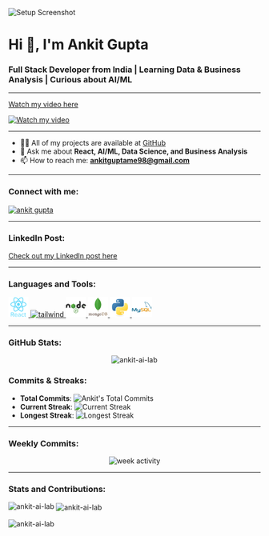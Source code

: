 ![Setup Screenshot](https://raw.githubusercontent.com/MayuR397/MayuR397/main/git.jpg)

# Hi 👋, I'm Ankit Gupta
### Full Stack Developer from India | Learning Data & Business Analysis | Curious about AI/ML

---

[Watch my video here](https://youtu.be/5Kl27qNLhaE?si=trLZGGAwbTWLc_4S)

[![Watch my video](https://img.youtube.com/vi/5Kl27qNLhaE/0.jpg)](https://youtu.be/5Kl27qNLhaE?si=trLZGGAwbTWLc_4S)

---

- 👨‍💻 All of my projects are available at [GitHub](https://github.com/Ankit-ai-lab)
- 💬 Ask me about **React, AI/ML, Data Science, and Business Analysis**
- 📫 How to reach me: **ankitguptame98@gmail.com**

---

### Connect with me:
<p align="left">
  <a href="https://linkedin.com/in/ankitgupta" target="blank">
    <img align="center" src="https://raw.githubusercontent.com/rahuldkjain/github-profile-readme-generator/master/src/images/icons/Social/linked-in-alt.svg" alt="ankit gupta" height="30" width="40" />
  </a>
</p>

---

### LinkedIn Post:
[Check out my LinkedIn post here](https://www.linkedin.com/feed/update/urn:li:ugcPost:7363616058210971651)

---

### Languages and Tools:
<p align="left">
  <a href="https://reactjs.org/" target="_blank" rel="noreferrer">
    <img src="https://raw.githubusercontent.com/devicons/devicon/master/icons/react/react-original-wordmark.svg" alt="react" width="40" height="40"/>
  </a>
  <a href="https://tailwindcss.com/" target="_blank" rel="noreferrer">
    <img src="https://www.vectorlogo.zone/logos/tailwindcss/tailwindcss-icon.svg" alt="tailwind" width="40" height="40"/>
  </a>
  <a href="https://nodejs.org" target="_blank" rel="noreferrer">
    <img src="https://raw.githubusercontent.com/devicons/devicon/master/icons/nodejs/nodejs-original-wordmark.svg" alt="nodejs" width="40" height="40"/>
  </a>
  <a href="https://www.mongodb.com/" target="_blank" rel="noreferrer">
    <img src="https://raw.githubusercontent.com/devicons/devicon/master/icons/mongodb/mongodb-original-wordmark.svg" alt="mongodb" width="40" height="40"/>
  </a>
  <a href="https://www.python.org" target="_blank" rel="noreferrer">
    <img src="https://raw.githubusercontent.com/devicons/devicon/master/icons/python/python-original.svg" alt="python" width="40" height="40"/>
  </a>
  <a href="https://www.mysql.com/" target="_blank" rel="noreferrer">
    <img src="https://raw.githubusercontent.com/devicons/devicon/master/icons/mysql/mysql-original-wordmark.svg" alt="mysql" width="40" height="40"/>
  </a>
</p>

---

### GitHub Stats:
<p align="center">
  <img src="https://github-readme-stats.vercel.app/api?username=ankit-ai-lab&show_icons=true&locale=en" alt="ankit-ai-lab" />
</p>

### Commits & Streaks:
- **Total Commits**: ![Ankit's Total Commits](https://github-readme-stats.vercel.app/api/committers?username=ankit-ai-lab)
- **Current Streak**: ![Current Streak](https://github-readme-streak-stats.herokuapp.com/?user=ankit-ai-lab)
- **Longest Streak**: ![Longest Streak](https://github-readme-streak-stats.herokuapp.com/?user=ankit-ai-lab&card_width=500)

---

### Weekly Commits:
<p align="center">
  <img src="https://github-readme-activity-graph.cyclic.app/graph?username=ankit-ai-lab&theme=github" alt="week activity" />
</p>

---

### Stats and Contributions:
<p><img align="left" src="https://github-readme-stats.vercel.app/api/top-langs?username=ankit-ai-lab&show_icons=true&locale=en&layout=compact" alt="ankit-ai-lab" /></p>

<p>&nbsp;<img align="center" src="https://github-readme-stats.vercel.app/api?username=ankit-ai-lab&show_icons=true&locale=en" alt="ankit-ai-lab" /></p>

<p><img align="center" src="https://github-readme-streak-stats.herokuapp.com/?user=ankit-ai-lab&" alt="ankit-ai-lab" /></p>
